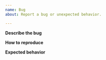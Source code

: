 ```yaml
---
name: Bug
about: Report a bug or unexpected behavior.

---
```


<!--
Thank you for filing a bug! Please feel free to answer as much or as little of this template as you can.
-->

**Describe the bug**
<!-- Please be as detailed as possible!

Include logs (preferred) or screenshots.
-->

**How to reproduce**


**Expected behavior**
<!-- What should have happened? -->
